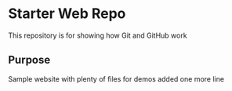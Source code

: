 # Starter Web Repo

This repository is for showing how Git and GitHub work

## Purpose

Sample website with plenty of files for demos
added one more line
